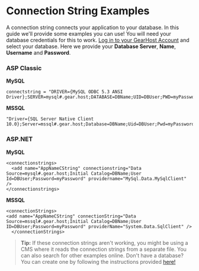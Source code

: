 # Connection String Examples
A connection string connects your application to your database. In this guide we'll provide some examples you can use! You will need your database credentials for this to work. [Log in to your GearHost Account](https://my.gearhost.com/Databases) and select your database. Here we provide your  **Database Server**, **Name**, **Username** and **Password**.

### ASP Classic
**MySQL**

    connectstring = "DRIVER={MySQL ODBC 5.3 ANSI Driver};SERVER=mysql#.gear.host;DATABASE=DBName;UID=DBUser;PWD=myPassword;"

**MSSQL**

    "Driver={SQL Server Native Client 10.0};Server=mssql#.gear.host;Database=DBName;Uid=DBUser;Pwd=myPassword;"

### ASP.NET
**MySQL**

    <connectionstrings>
      <add name="AppNameCString" connectionstring="Data Source=mysql#.gear.host;Initial Catalog=DBName;User Id=DBUser;Password=myPassword" providername="MySql.Data.MySqlClient" />
    </connectionstrings>

**MSSQL**

    <connectionStrings>
    <add name="AppNameCString" connectionString="Data Source=mssql#.gear.host;Initial Catalog=DBName;User ID=DBUser;Password=myPassword" providerName="System.Data.SqlClient" />
      </connectionStrings>

>**Tip:** If these connection strings aren't working, you might be using a CMS where it reads the connection strings from a separate file. You can also search for other examples online. Don't have a database? You can create one by following the instructions provided [here!](https://www.gearhost.com/documentation/create-a-database)